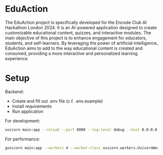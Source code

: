# EduAction
The EduAction project is specifically developed for the Encode Club AI Hackathon London 2024. It is an AI-powered application designed to create customizable educational content, quizzes, and interactive modules. The main objective of this project is to enhance engagement for educators, students, and self-learners. By leveraging the power of artificial intelligence, EduAction aims to add to the way educational content is created and consumed, providing a more interactive and personalized learning experience.

# Setup

Backend:
- Create and fill out .env file (c.f. .env.example)
- Install requirements
- Run application

For development:
```bash
uvicorn main:app --reload --port 8000 --log-level debug --host 0.0.0.0
```

For performance:
```bash
gunicorn main:app --workers 4 --worker-class uvicorn.workers.UvicornWorker --bind 0.0.0.0:8000
```
